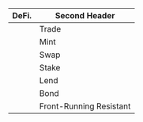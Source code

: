 | DeFi.         | Second Header |
| ------------- | ------------- |
|  | Trade  |
|  | Mint  |
|  | Swap  |
|  | Stake  |
|  | Lend  |
|  | Bond  |
|  | Front-Running Resistant  |
